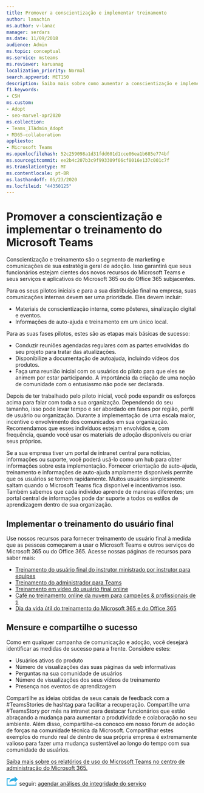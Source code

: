```yaml
---
title: Promover a conscientização e implementar treinamento
author: lanachin
ms.author: v-lanac
manager: serdars
ms.date: 11/09/2018
audience: Admin
ms.topic: conceptual
ms.service: msteams
ms.reviewer: karuanag
localization_priority: Normal
search.appverid: MET150
description: Saiba mais sobre como aumentar a conscientização e implementar um programa de treinamento para adoção do Microsoft Teams.
f1.keywords:
- CSH
ms.custom:
- Adopt
- seo-marvel-apr2020
ms.collection:
- Teams_ITAdmin_Adopt
- M365-collaboration
appliesto:
- Microsoft Teams
ms.openlocfilehash: 52c259098a1d31fdd601d1cce06ea1b685e774bf
ms.sourcegitcommit: ee2b4c207b3c9f993309f66cf8016e137c001c7f
ms.translationtype: MT
ms.contentlocale: pt-BR
ms.lasthandoff: 05/23/2020
ms.locfileid: "44350125"
---
```

# <a name="drive-awareness-and-implement-training-for-microsoft-teams"></a>Promover a conscientização e implementar o treinamento do Microsoft Teams

Conscientização e treinamento são o segmento de marketing e comunicações de sua estratégia geral de adoção. Isso garantirá que seus funcionários estejam cientes dos novos recursos do Microsoft Teams e seus serviços e aplicativos do Microsoft 365 ou do Office 365 subjacentes.
   
Para os seus pilotos iniciais e para a sua distribuição final na empresa, suas comunicações internas devem ser uma prioridade. Eles devem incluir:

- Materiais de conscientização interna, como pôsteres, sinalização digital e eventos.
- Informações de auto-ajuda e treinamento em um único local.

Para as suas fases pilotos, estes são as etapas mais básicas de sucesso:

- Conduzir reuniões agendadas regulares com as partes envolvidas do seu projeto para tratar das atualizações.
- Disponibilize a documentação de autoajuda, incluindo vídeos dos produtos.
- Faça uma reunião inicial com os usuários do piloto para que eles se animem por estar participando. A importância da criação de uma noção de comunidade com o entusiasmo não pode ser declarada.

Depois de ter trabalhado pelo piloto inicial, você pode expandir os esforços acima para falar com toda a sua organização. Dependendo do seu tamanho, isso pode levar tempo e ser abordado em fases por região, perfil de usuário ou organização. Durante a implementação de uma escala maior, incentive o envolvimento dos comunicados em sua organização. Recomendamos que esses indivíduos estejam envolvidos e, com frequência, quando você usar os materiais de adoção disponíveis ou criar seus próprios.

Se a sua empresa tiver um portal de intranet central para notícias, informações ou suporte, você poderá usá-lo como um hub para obter informações sobre esta implementação. Fornecer orientação de auto-ajuda, treinamento e informações de auto-ajuda amplamente disponíveis permite que os usuários se tornem rapidamente. Muitos usuários simplesmente saltam quando o Microsoft Teams fica disponível e incentivamos isso. Também sabemos que cada indivíduo aprende de maneiras diferentes; um portal central de informações pode dar suporte a todos os estilos de aprendizagem dentro de sua organização.

## <a name="implement-end-user-training"></a>Implementar o treinamento do usuário final

Use nossos recursos para fornecer treinamento de usuário final à medida que as pessoas começarem a usar o Microsoft Teams e outros serviços do Microsoft 365 ou do Office 365. Acesse nossas páginas de recursos para saber mais:

- [Treinamento do usuário final do instrutor ministrado por instrutor para equipes](instructor-led-training-teams-landing-page.md)
- [Treinamento do administrador para Teams](itadmin-readiness.md)
- [Treinamento em vídeo do usuário final online](https://support.office.com/article/microsoft-teams-video-training-4f108e54-240b-4351-8084-b1089f0d21d7)
- [Café no treinamento online da nuvem para campeões & profissionais de ti](https://aka.ms/CoffeeintheCloud) 
- [Dia da vida útil do treinamento do Microsoft 365 e do Office 365](https://aka.ms/O365AdoptionTools)

## <a name="measure-and-share-success"></a>Mensure e compartilhe o sucesso

Como em qualquer campanha de comunicação e adoção, você desejará identificar as medidas de sucesso para a frente. Considere estes:

- Usuários ativos do produto
- Número de visualizações das suas páginas da web informativas
- Perguntas na sua comunidade de usuários
- Número de visualizações dos seus vídeos de treinamento
- Presença nos eventos de aprendizagem

Compartilhe as ideias obtidas de seus canais de feedback com a #TeamsStories de hashtag para facilitar a recuperação. Compartilhe uma #TeamsStory por mês na intranet para destacar funcionários que estão abraçando a mudança para aumentar a produtividade e colaboração no seu ambiente. Além disso, compartilhe-os conosco em nosso fórum de adoção de forças na comunidade técnica da Microsoft. Compartilhar estes exemplos do mundo real de dentro de sua própria empresa é extremamente valioso para fazer uma mudança sustentável ao longo do tempo com sua comunidade de usuários.

[Saiba mais sobre os relatórios de uso do Microsoft Teams no centro de administração do Microsoft 365.](teams-activity-reports.md)

![Um ícone que representa as próximas etapas a ](media/teams-adoption-next-icon.png) seguir: [agendar análises de integridade do serviço](teams-adoption-schedule-service-health-reviews.md)
